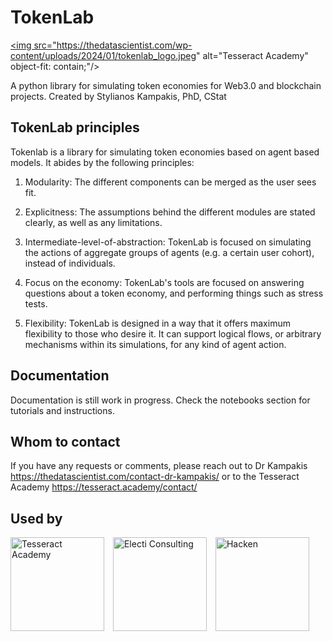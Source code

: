 
# TokenLab
<a href="https://tesseract.academy"><img src="https://thedatascientist.com/wp-content/uploads/2024/01/tokenlab_logo.jpeg" alt="Tesseract Academy" object-fit: contain;"/></a>

 A python library for simulating token economies for Web3.0 and blockchain projects. Created by Stylianos Kampakis, PhD, CStat

## TokenLab principles
Tokenlab is a library for simulating token economies based on agent based models. It abides by the following principles:

1) Modularity: The different components can be merged as the user sees fit.

2) Explicitness: The assumptions behind the different modules are stated clearly, as well as any limitations.

3) Intermediate-level-of-abstraction: TokenLab is focused on simulating the actions of aggregate groups of agents (e.g. a certain user cohort), instead of individuals.

4) Focus on the economy: TokenLab's tools are focused on answering questions about a token economy, and performing things such as stress tests. 

5) Flexibility: TokenLab is designed in a way that it offers maximum flexibility to those who desire it. It can support logical flows, or arbitrary mechanisms within its simulations, for any kind of agent action.

## Documentation
Documentation is still work in progress. Check the notebooks section for tutorials and instructions.

## Whom to contact
If you have any requests or comments, please reach out to Dr Kampakis https://thedatascientist.com/contact-dr-kampakis/ or to the Tesseract Academy https://tesseract.academy/contact/

## Used by

<a href="https://tesseract.academy"><img src="https://thedatascientist.com/wp-content/uploads/2023/05/tesseract-academy-logo.jpg-1.webp" alt="Tesseract Academy" style="width: 150px; height: 150px; margin-right: 10px; object-fit: contain;"/></a>
<a href="https://electiconsulting.com/"><img src="https://thedatascientist.com/wp-content/uploads/2023/12/electi-red-retina-logo.png" alt="Electi Consulting" style="width: 150px; height: 150px; margin-right: 10px; object-fit: contain;"/></a>
<a href="https://hacken.io//"><img src="https://thedatascientist.com/wp-content/uploads/2023/12/hacken-logo.jpeg" alt="Hacken" style="width: 150px; height: 150px; object-fit: contain;"/></a>